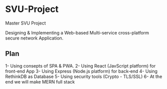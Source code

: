 # SVU-Project

Master SVU Project

Designing & Implementing a Web-based Multi-service cross-platform secure network Application.

## Plan

1- Using consepts of SPA & PWA.
2- Using React (JavScript platform) for front-end App
3- Using Express (Node.js platform) for back-end
4- Using RethinkDB as Database
5- Using security tools (Crypto - TLS/SSL)
6- At the end we will make MERN full stack
